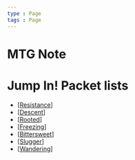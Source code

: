 ```yaml
---
type : Page
tags : Page
---
```


# MTG Note

# Jump In! Packet lists

* [[Resistance]]
* [[Descent]]
* [[Rooted]]
* [[Freezing]]
* [[Bittersweet]]
* [[Slugger]]
* [[Wandering]]

[//begin]: # "Autogenerated link references for markdown compatibility"
[Resistance]: docs/Decks/JumpIns/Resistance.md "Resistance / レジスタンス (赤)"
[Descent]: docs/Decks/JumpIns/Descent.md "Descent / 落魄 (黒)(緑)"
[Rooted]: docs/Decks/JumpIns/Rooted.md "Rooted / 根ざす (緑)"
[Freezing]: docs/Decks/JumpIns/Freezing.md "Freezing / 凍える (白)(青)"
[Bittersweet]: docs/Decks/JumpIns/Bittersweet.md "Bittersweet / ほろ苦い (黒)"
[Slugger]: docs/Decks/JumpIns/Slugger.md "Slugger / 強打者 (赤)(緑)"
[Wandering]: docs/Decks/JumpIns/Wandering.md "Wandering / さまよう (白)(青)(黒)(赤)(緑)"
[//end]: # "Autogenerated link references"
